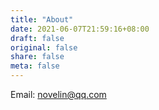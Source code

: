 ```yaml
---
title: "About"
date: 2021-06-07T21:59:16+08:00
draft: false
original: false
share: false
meta: false
---
```


Email:  novelin@qq.com